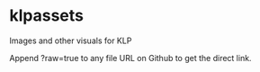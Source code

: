 # klpassets
Images and other visuals for KLP

Append ?raw=true to any file URL on Github to get the direct link.
